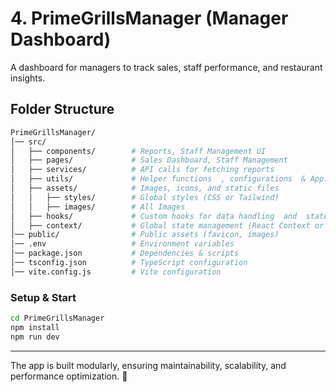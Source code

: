 # **4. PrimeGrillsManager** (Manager Dashboard)  

A dashboard for managers to track sales, staff performance, and restaurant insights.  

## **Folder Structure**  

```bash
PrimeGrillsManager/  
│── src/  
│   ├── components/        # Reports, Staff Management UI  
│   ├── pages/             # Sales Dashboard, Staff Management  
│   ├── services/          # API calls for fetching reports 
│   ├── utils/             # Helper functions  , configurations  & App.ts 
│   ├── assets/            # Images, icons, and static files  
│   │   ├── styles/        # Global styles (CSS or Tailwind)
│   │   ├── images/        # All Images  
│   ├── hooks/             # Custom hooks for data handling  and  state management
│   ├── context/           # Global state management (React Context or Redux/Context API)
│── public/                # Public assets (favicon, images) 
│── .env                   # Environment variables  
│── package.json           # Dependencies & scripts  
│── tsconfig.json          # TypeScript configuration  
│── vite.config.js         # Vite configuration  
```

### **Setup & Start**  

```bash
cd PrimeGrillsManager  
npm install  
npm run dev  
```

---
The app is built modularly, ensuring maintainability, scalability, and performance optimization. 🚀
